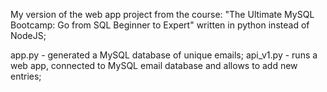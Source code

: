 My version of the web app project from the course: "The Ultimate MySQL Bootcamp: Go from SQL Beginner to Expert"
written in python instead of NodeJS;

app.py - generated a MySQL database of unique emails;
api_v1.py - runs a web app, connected to MySQL email database and allows to add new entries;
